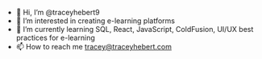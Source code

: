 - 👋 Hi, I’m @traceyhebert9
- 👀 I’m interested in creating e-learning platforms
- 🌱 I’m currently learning SQL, React, JavaScript, ColdFusion, UI/UX best practices for e-learning
- 📫 How to reach me tracey@traceyhebert.com
